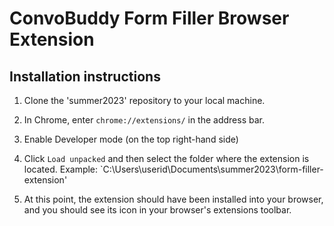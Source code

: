 # ConvoBuddy Form Filler Browser Extension

## Installation instructions


1. Clone the 'summer2023' repository to your local machine.

2. In Chrome, enter `chrome://extensions/` in the address bar.

3. Enable Developer mode (on the top right-hand side)

4.  Click `Load unpacked` and then select the folder where the extension is located. Example: `C:\Users\userid\Documents\summer2023\form-filler-extension'
   
5. At this point, the extension should have been installed into your browser, and you should see its icon in your browser's extensions toolbar.

